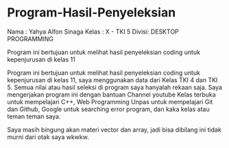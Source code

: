 # Program-Hasil-Penyeleksian

Nama  : Yahya Alfon Sinaga
Kelas : X - TKI 5
Divisi: DESKTOP PROGRAMMING

Program ini bertujuan untuk melihat hasil penyeleksian coding untuk kepenjurusan di kelas 11

Program ini bertujuan untuk melihat hasil penyeleksian coding untuk kepenjurusan di kelas 11, saya menggunakan data dari Kelas TKI 4 dan TKI 5.
Semua nilai atau hasil seleksi di program saya hanyalah rekaan saja.
Saya mengerjakan program ini dengan bantuan Channel youtube Kelas terbuka untuk mempelajari C++, Web Programming Unpas untuk mempelajari Git dan Github, Google untuk searching error program, dan kaka kelas atau teman teman saya.

Saya masih bingung akan materi vector dan array, jadi bisa dibilang ini tidak murni dari otak saya wkwkw.
